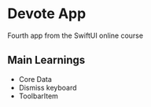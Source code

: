 #  Devote App

Fourth app from the SwiftUI online course

## Main Learnings

- Core Data
- Dismiss keyboard
- ToolbarItem
